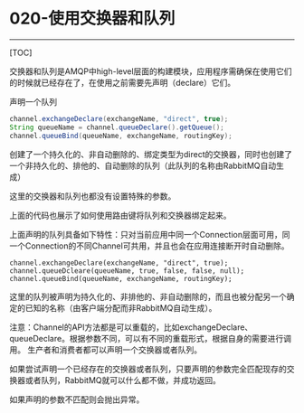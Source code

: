 # 020-使用交换器和队列

---
[TOC]

交换器和队列是AMQP中high-level层面的构建模块，应用程序需确保在使用它们的时候就已经存在了，在使用之前需要先声明（declare）它们。

声明一个队列

```java
channel.exchangeDeclare(exchangeName, "direct", true);
String queueName = channel.queueDeclare().getQueue();
channel.queueBind(queueName, exchangeName, routingKey);
```

创建了一个持久化的、非自动删除的、绑定类型为direct的交换器，同时也创建了一个非持久化的、排他的、自动删除的队列（此队列的名称由RabbitMQ自动生成）

这里的交换器和队列也都没有设置特殊的参数。

上面的代码也展示了如何使用路由键将队列和交换器绑定起来。

上面声明的队列具备如下特性：只对当前应用中同一个Connection层面可用，同一个Connection的不同Channel可共用，并且也会在应用连接断开时自动删除。

```
channel.exchangeDeclare(exchangeName, "direct", true);
channel.queueDcleare(queueName, true, false, false, null);
channel.queueBind(queueName, exchangeName, routingKey);
```

这里的队列被声明为持久化的、非排他的、非自动删除的，而且也被分配另一个确定的已知的名称（由客户端分配而非RabbitMQ自动生成）。

注意：Channel的API方法都是可以重载的，比如exchangeDeclare、queueDeclare。根据参数不同，可以有不同的重载形式，根据自身的需要进行调用。
生产者和消费者都可以声明一个交换器或者队列。

如果尝试声明一个已经存在的交换器或者队列，只要声明的参数完全匹配现存的交换器或者队列，RabbitMQ就可以什么都不做，并成功返回。

如果声明的参数不匹配则会抛出异常。

